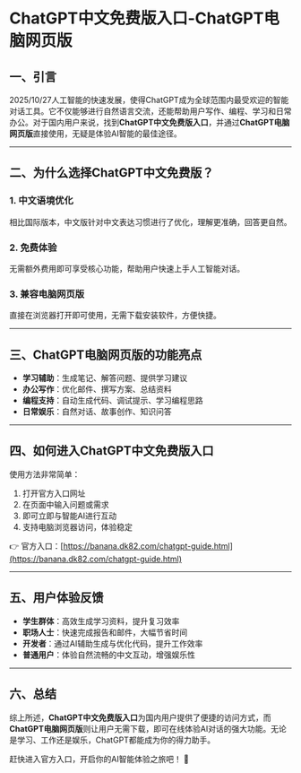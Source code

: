 # ChatGPT中文免费版入口-ChatGPT电脑网页版

## 一、引言

2025/10/27人工智能的快速发展，使得ChatGPT成为全球范围内最受欢迎的智能对话工具。它不仅能够进行自然语言交流，还能帮助用户写作、编程、学习和日常办公。对于国内用户来说，找到**ChatGPT中文免费版入口**，并通过**ChatGPT电脑网页版**直接使用，无疑是体验AI智能的最佳途径。

---

## 二、为什么选择ChatGPT中文免费版？

### 1. 中文语境优化

相比国际版本，中文版针对中文表达习惯进行了优化，理解更准确，回答更自然。

### 2. 免费体验

无需额外费用即可享受核心功能，帮助用户快速上手人工智能对话。

### 3. 兼容电脑网页版

直接在浏览器打开即可使用，无需下载安装软件，方便快捷。

---

## 三、ChatGPT电脑网页版的功能亮点

* **学习辅助**：生成笔记、解答问题、提供学习建议
* **办公写作**：优化邮件、撰写方案、总结资料
* **编程支持**：自动生成代码、调试提示、学习编程思路
* **日常娱乐**：自然对话、故事创作、知识问答

---

## 四、如何进入ChatGPT中文免费版入口

使用方法非常简单：

1. 打开官方入口网址
2. 在页面中输入问题或需求
3. 即可立即与智能AI进行互动
4. 支持电脑浏览器访问，体验稳定

👉 官方入口：[https://banana.dk82.com/chatgpt-guide.html](https://banana.dk82.com/chatgpt-guide.html)

---

## 五、用户体验反馈

* **学生群体**：高效生成学习资料，提升复习效率
* **职场人士**：快速完成报告和邮件，大幅节省时间
* **开发者**：通过AI辅助生成与优化代码，提升工作效率
* **普通用户**：体验自然流畅的中文互动，增强娱乐性

---

## 六、总结

综上所述，**ChatGPT中文免费版入口**为国内用户提供了便捷的访问方式，而**ChatGPT电脑网页版**则让用户无需下载，即可在线体验AI对话的强大功能。无论是学习、工作还是娱乐，ChatGPT都能成为你的得力助手。

赶快进入官方入口，开启你的AI智能体验之旅吧！ 🚀

